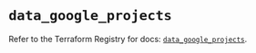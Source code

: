 # `data_google_projects`

Refer to the Terraform Registry for docs: [`data_google_projects`](https://registry.terraform.io/providers/hashicorp/google/5.28.0/docs/data-sources/projects).
